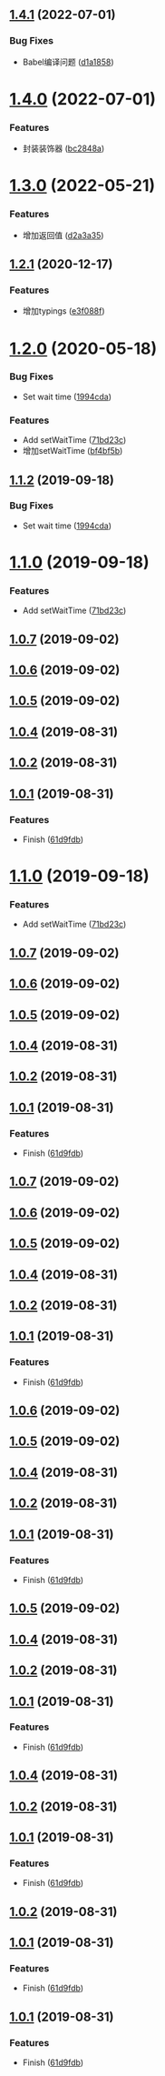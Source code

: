 ## [1.4.1](https://github.com/bugszhou/freeze-click/compare/v1.4.0...v1.4.1) (2022-07-01)


### Bug Fixes

* Babel编译问题 ([d1a1858](https://github.com/bugszhou/freeze-click/commit/d1a18581f3b68bab51ad34c90cd61f6777364c99))



# [1.4.0](https://github.com/bugszhou/freeze-click/compare/v1.3.0...v1.4.0) (2022-07-01)


### Features

* 封装装饰器 ([bc2848a](https://github.com/bugszhou/freeze-click/commit/bc2848a51aa42cfa5176242eeda42d9f3a7b0957))



# [1.3.0](https://github.com/bugszhou/freeze-click/compare/v1.2.1...v1.3.0) (2022-05-21)


### Features

* 增加返回值 ([d2a3a35](https://github.com/bugszhou/freeze-click/commit/d2a3a35520190bddaf5b94d8f2b46853de5b473c))



## [1.2.1](https://github.com/bugszhou/freeze-click/compare/v1.2.0...v1.2.1) (2020-12-17)


### Features

* 增加typings ([e3f088f](https://github.com/bugszhou/freeze-click/commit/e3f088feec8200cf65d08b0f721a9c7d19879459))



# [1.2.0](https://github.com/bugszhou/freeze-click/compare/v1.0.7...v1.2.0) (2020-05-18)


### Bug Fixes

* Set wait time ([1994cda](https://github.com/bugszhou/freeze-click/commit/1994cda1705b5777ff7bd3269ba566ffb1cdb073))


### Features

* Add setWaitTime ([71bd23c](https://github.com/bugszhou/freeze-click/commit/71bd23c7906264b135c31e25bb4c89f776e112d0))
* 增加setWaitTime ([bf4bf5b](https://github.com/bugszhou/freeze-click/commit/bf4bf5b7c3b4036fc964dc32995be2cb0742aa24))



<a name="1.1.2"></a>
## [1.1.2](https://github.com/bugszhou/freeze-click/compare/v1.1.0...v1.1.2) (2019-09-18)


### Bug Fixes

* Set wait time ([1994cda](https://github.com/bugszhou/freeze-click/commit/1994cda))



<a name="1.1.0"></a>
# [1.1.0](https://github.com/bugszhou/freeze-click/compare/v1.0.7...v1.1.0) (2019-09-18)


### Features

* Add setWaitTime ([71bd23c](https://github.com/bugszhou/freeze-click/commit/71bd23c))



<a name="1.0.7"></a>
## [1.0.7](https://github.com/bugszhou/freeze-click/compare/v1.0.6...v1.0.7) (2019-09-02)



<a name="1.0.6"></a>
## [1.0.6](https://github.com/bugszhou/freeze-click/compare/v1.0.5...v1.0.6) (2019-09-02)



<a name="1.0.5"></a>
## [1.0.5](https://github.com/bugszhou/freeze-click/compare/v1.0.4...v1.0.5) (2019-09-02)



<a name="1.0.4"></a>
## [1.0.4](https://github.com/bugszhou/freeze-click/compare/v1.0.2...v1.0.4) (2019-08-31)



<a name="1.0.2"></a>
## [1.0.2](https://github.com/bugszhou/freeze-click/compare/v1.0.1...v1.0.2) (2019-08-31)



<a name="1.0.1"></a>
## [1.0.1](https://github.com/bugszhou/freeze-click/compare/61d9fdb...v1.0.1) (2019-08-31)


### Features

* Finish ([61d9fdb](https://github.com/bugszhou/freeze-click/commit/61d9fdb))



<a name="1.1.0"></a>
# [1.1.0](https://github.com/bugszhou/freeze-click/compare/v1.0.7...v1.1.0) (2019-09-18)


### Features

* Add setWaitTime ([71bd23c](https://github.com/bugszhou/freeze-click/commit/71bd23c))



<a name="1.0.7"></a>
## [1.0.7](https://github.com/bugszhou/freeze-click/compare/v1.0.6...v1.0.7) (2019-09-02)



<a name="1.0.6"></a>
## [1.0.6](https://github.com/bugszhou/freeze-click/compare/v1.0.5...v1.0.6) (2019-09-02)



<a name="1.0.5"></a>
## [1.0.5](https://github.com/bugszhou/freeze-click/compare/v1.0.4...v1.0.5) (2019-09-02)



<a name="1.0.4"></a>
## [1.0.4](https://github.com/bugszhou/freeze-click/compare/v1.0.2...v1.0.4) (2019-08-31)



<a name="1.0.2"></a>
## [1.0.2](https://github.com/bugszhou/freeze-click/compare/v1.0.1...v1.0.2) (2019-08-31)



<a name="1.0.1"></a>
## [1.0.1](https://github.com/bugszhou/freeze-click/compare/61d9fdb...v1.0.1) (2019-08-31)


### Features

* Finish ([61d9fdb](https://github.com/bugszhou/freeze-click/commit/61d9fdb))



<a name="1.0.7"></a>
## [1.0.7](https://github.com/bugszhou/freeze-click/compare/v1.0.6...v1.0.7) (2019-09-02)



<a name="1.0.6"></a>
## [1.0.6](https://github.com/bugszhou/freeze-click/compare/v1.0.5...v1.0.6) (2019-09-02)



<a name="1.0.5"></a>
## [1.0.5](https://github.com/bugszhou/freeze-click/compare/v1.0.4...v1.0.5) (2019-09-02)



<a name="1.0.4"></a>
## [1.0.4](https://github.com/bugszhou/freeze-click/compare/v1.0.2...v1.0.4) (2019-08-31)



<a name="1.0.2"></a>
## [1.0.2](https://github.com/bugszhou/freeze-click/compare/v1.0.1...v1.0.2) (2019-08-31)



<a name="1.0.1"></a>
## [1.0.1](https://github.com/bugszhou/freeze-click/compare/61d9fdb...v1.0.1) (2019-08-31)


### Features

* Finish ([61d9fdb](https://github.com/bugszhou/freeze-click/commit/61d9fdb))



<a name="1.0.6"></a>
## [1.0.6](https://github.com/bugszhou/freeze-click/compare/v1.0.5...v1.0.6) (2019-09-02)



<a name="1.0.5"></a>
## [1.0.5](https://github.com/bugszhou/freeze-click/compare/v1.0.4...v1.0.5) (2019-09-02)



<a name="1.0.4"></a>
## [1.0.4](https://github.com/bugszhou/freeze-click/compare/v1.0.2...v1.0.4) (2019-08-31)



<a name="1.0.2"></a>
## [1.0.2](https://github.com/bugszhou/freeze-click/compare/v1.0.1...v1.0.2) (2019-08-31)



<a name="1.0.1"></a>
## [1.0.1](https://github.com/bugszhou/freeze-click/compare/61d9fdb...v1.0.1) (2019-08-31)


### Features

* Finish ([61d9fdb](https://github.com/bugszhou/freeze-click/commit/61d9fdb))



<a name="1.0.5"></a>
## [1.0.5](https://github.com/bugszhou/freeze-click/compare/v1.0.4...v1.0.5) (2019-09-02)



<a name="1.0.4"></a>
## [1.0.4](https://github.com/bugszhou/freeze-click/compare/v1.0.2...v1.0.4) (2019-08-31)



<a name="1.0.2"></a>
## [1.0.2](https://github.com/bugszhou/freeze-click/compare/v1.0.1...v1.0.2) (2019-08-31)



<a name="1.0.1"></a>
## [1.0.1](https://github.com/bugszhou/freeze-click/compare/61d9fdb...v1.0.1) (2019-08-31)


### Features

* Finish ([61d9fdb](https://github.com/bugszhou/freeze-click/commit/61d9fdb))



<a name="1.0.4"></a>
## [1.0.4](https://github.com/bugszhou/freeze-click/compare/v1.0.2...v1.0.4) (2019-08-31)



<a name="1.0.2"></a>
## [1.0.2](https://github.com/bugszhou/freeze-click/compare/v1.0.1...v1.0.2) (2019-08-31)



<a name="1.0.1"></a>
## [1.0.1](https://github.com/bugszhou/freeze-click/compare/61d9fdb...v1.0.1) (2019-08-31)


### Features

* Finish ([61d9fdb](https://github.com/bugszhou/freeze-click/commit/61d9fdb))



<a name="1.0.2"></a>
## [1.0.2](https://github.com/bugszhou/freeze-click/compare/v1.0.1...v1.0.2) (2019-08-31)



<a name="1.0.1"></a>
## [1.0.1](https://github.com/bugszhou/freeze-click/compare/61d9fdb...v1.0.1) (2019-08-31)


### Features

* Finish ([61d9fdb](https://github.com/bugszhou/freeze-click/commit/61d9fdb))



<a name="1.0.1"></a>
## [1.0.1](https://github.com/bugszhou/freeze-click/compare/61d9fdb...v1.0.1) (2019-08-31)


### Features

* Finish ([61d9fdb](https://github.com/bugszhou/freeze-click/commit/61d9fdb))



